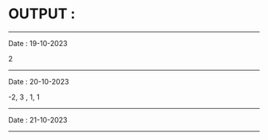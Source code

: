 <html>
  <body>
    <h1><strong> OUTPUT : </strong> </h1> 
      <hr>
      <p>  Date : 19-10-2023</p>
      <p>  2 </p>
      <p></p>
      <hr>
      <p>  Date : 20-10-2023</p>
      <p>  -2, 3 , 1, 1 </p>
      <hr>
      <p> Date : 21-10-2023 </p>
      <p></p>
      <hr>
  </body>
</html>
